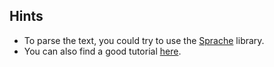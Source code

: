 ## Hints
- To parse the text, you could try to use the [Sprache](https://github.com/sprache/Sprache/blob/develop/README.md) library. 
- You can also find a good tutorial [here](https://www.thomaslevesque.com/2017/02/23/easy-text-parsing-in-c-with-sprache/).
